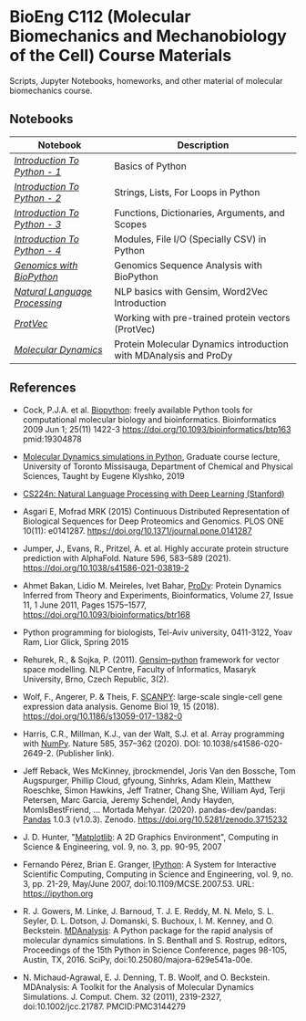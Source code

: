 # BioEng C112 (Molecular Biomechanics and Mechanobiology of the Cell) Course Materials
Scripts, Jupyter Notebooks, homeworks, and other material of molecular biomechanics course. 

## Notebooks

Notebook  | Description | 
---------------| ---------------
| [*Introduction To Python - 1*](https://nbviewer.org/github/Naghipourfar/molecular-biomechanics/blob/main/python/1%20-%20Basics.ipynb)| Basics of Python |
| [*Introduction To Python - 2*](https://nbviewer.org/github/Naghipourfar/molecular-biomechanics/blob/main/python/2%20-%20String%2C%20Lists%2C%20Loops.ipynb)| Strings, Lists, For Loops in Python |
| [*Introduction To Python - 3*](https://nbviewer.org/github/Naghipourfar/molecular-biomechanics/blob/main/python/3%20-%20Functions%2C%20Dictionaries%2C%20Args%2C%20Scopes.ipynb)| Functions, Dictionaries, Arguments, and Scopes |
| [*Introduction To Python - 4*](https://nbviewer.org/github/Naghipourfar/molecular-biomechanics/blob/main/python/4%20-%20Modules%2C%20Files%2C%20CSVs.ipynb)| Modules, File I/O (Specially CSV) in Python |
| [*Genomics with BioPython*](https://nbviewer.org/github/Naghipourfar/molecular-biomechanics/blob/main/genomics/genomics.ipynb)| Genomics Sequence Analysis with BioPython |
| [*Natural Language Processing*](https://nbviewer.org/github/Naghipourfar/molecular-biomechanics/blob/main/deep%20learning/Word2Vec.ipynb)| NLP basics with Gensim, Word2Vec Introduction |
| [*ProtVec*](https://nbviewer.org/github/Naghipourfar/molecular-biomechanics/blob/main/proteomics/ProtVec.ipynb)| Working with pre-trained protein vectors (ProtVec) |
| [*Molecular Dynamics*](https://nbviewer.org/github/Naghipourfar/molecular-biomechanics/blob/main/proteomics/MD.ipynb)| Protein Molecular Dynamics introduction with MDAnalysis and ProDy |




## References

* Cock, P.J.A. et al. [Biopython](https://biopython.org/): freely available Python tools for computational molecular biology and bioinformatics. Bioinformatics 2009 Jun 1; 25(11) 1422-3 https://doi.org/10.1093/bioinformatics/btp163 pmid:19304878

* [Molecular Dynamics simulations in Python](https://klyshko.github.io/teaching/2019-03-01-teaching), Graduate course lecture, University of Toronto Missisauga, Department of Chemical and Physical Sciences, Taught by Eugene Klyshko, 2019

* [CS224n: Natural Language Processing with Deep Learning (Stanford)](https://web.stanford.edu/class/cs224n/)

* Asgari E, Mofrad MRK (2015) Continuous Distributed Representation of Biological Sequences for Deep Proteomics and Genomics. PLOS ONE 10(11): e0141287. https://doi.org/10.1371/journal.pone.0141287

* Jumper, J., Evans, R., Pritzel, A. et al. Highly accurate protein structure prediction with AlphaFold. Nature 596, 583–589 (2021). https://doi.org/10.1038/s41586-021-03819-2

* Ahmet Bakan, Lidio M. Meireles, Ivet Bahar, [ProDy](http://prody.csb.pitt.edu/): Protein Dynamics Inferred from Theory and Experiments, Bioinformatics, Volume 27, Issue 11, 1 June 2011, Pages 1575–1577, https://doi.org/10.1093/bioinformatics/btr168

* Python programming for biologists, Tel-Aviv university, 0411-3122, Yoav Ram, Lior Glick, Spring 2015

* Rehurek, R., & Sojka, P. (2011). [Gensim–python](https://radimrehurek.com/gensim/) framework for vector space modelling. NLP Centre, Faculty of Informatics, Masaryk University, Brno, Czech Republic, 3(2).

* Wolf, F., Angerer, P. & Theis, F. [SCANPY](https://scanpy.readthedocs.io/en/stable/): large-scale single-cell gene expression data analysis. Genome Biol 19, 15 (2018). https://doi.org/10.1186/s13059-017-1382-0

* Harris, C.R., Millman, K.J., van der Walt, S.J. et al. Array programming with [NumPy](https://numpy.org/). Nature 585, 357–362 (2020). DOI: 10.1038/s41586-020-2649-2. (Publisher link).

* Jeff Reback, Wes McKinney, jbrockmendel, Joris Van den Bossche, Tom Augspurger, Phillip Cloud, gfyoung, Sinhrks, Adam Klein, Matthew Roeschke, Simon Hawkins, Jeff Tratner, Chang She, William Ayd, Terji Petersen, Marc Garcia, Jeremy Schendel, Andy Hayden, MomIsBestFriend, … Mortada Mehyar. (2020). pandas-dev/pandas: [Pandas](https://pandas.pydata.org/) 1.0.3 (v1.0.3). Zenodo. https://doi.org/10.5281/zenodo.3715232

* J. D. Hunter, "[Matplotlib](https://matplotlib.org/): A 2D Graphics Environment", Computing in Science & Engineering, vol. 9, no. 3, pp. 90-95, 2007

* Fernando Pérez, Brian E. Granger, [IPython](https://ipython.org): A System for Interactive Scientific Computing, Computing in Science and Engineering, vol. 9, no. 3, pp. 21-29, May/June 2007, doi:10.1109/MCSE.2007.53. URL: https://ipython.org

* R. J. Gowers, M. Linke, J. Barnoud, T. J. E. Reddy, M. N. Melo, S. L. Seyler, D. L. Dotson, J. Domanski, S. Buchoux, I. M. Kenney, and O. Beckstein. [MDAnalysis](https://www.mdanalysis.org/): A Python package for the rapid analysis of molecular dynamics simulations. In S. Benthall and S. Rostrup, editors, Proceedings of the 15th Python in Science Conference, pages 98-105, Austin, TX, 2016. SciPy, doi:10.25080/majora-629e541a-00e.

* N. Michaud-Agrawal, E. J. Denning, T. B. Woolf, and O. Beckstein. MDAnalysis: A Toolkit for the Analysis of Molecular Dynamics Simulations. J. Comput. Chem. 32 (2011), 2319-2327, doi:10.1002/jcc.21787. PMCID:PMC3144279







